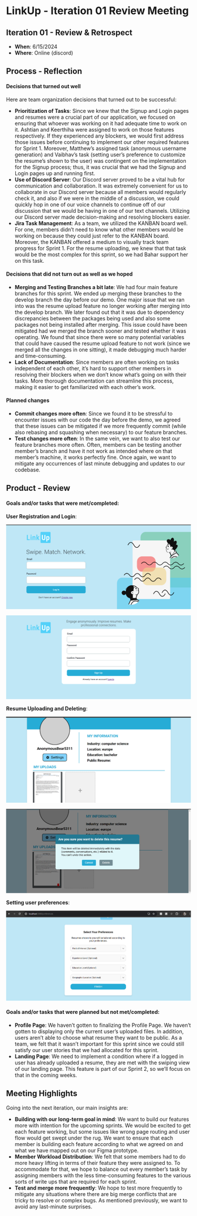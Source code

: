 # LinkUp - Iteration 01 Review Meeting

## Iteration 01 - Review & Retrospect

 * **When**: 6/15/2024
 * **Where**: Online (discord)

## Process - Reflection

#### **Decisions that turned out well**
Here are team organization decisions that turned out to be successful:

- **Prioritization of Tasks**: Since we knew that the Signup and Login pages and resumes were a crucial part of our application, we focused on ensuring that whoever was working on it had adequate time to work on it. Ashtian and Keerthiha were assigned to work on those features respectively. If they experienced any blockers, we would first address those issues before continuing to implement our other required features for Sprint 1. Moreover, Matthew’s assigned task (anonymous username generation) and Vaibhav’s task (setting user’s preference to customize the resume’s shown to the user) was contingent on the implementation for the Signup process; thus, it was crucial that we had the Signup and Login pages up and running first. 
- **Use of Discord Server**: Our Discord server proved to be a vital hub for communication and collaboration. It was extremely convenient for us to collaborate in our Discord server because all members would regularly check it, and also if we were in the middle of a discussion, we could quickly hop in one of our voice channels to continue off of our discussion that we would be having in one of our text channels. Utilizing our Discord server made decision-making and resolving blockers easier. 
- **Jira Task Management**: As a team, we utilized the KANBAN board well. For one, members didn’t need to know what other members would be working on because they could just refer to the KANBAN board. Moreover, the KANBAN offered a medium to visually track team progress for Sprint 1. For the resume uploading, we knew that that task would be the most complex for this sprint, so we had Bahar support her on this task. 

#### **Decisions that did not turn out as well as we hoped**
- **Merging and Testing Branches a bit late**: We had four main feature branches for this sprint. We ended up merging these branches to the develop branch the day before our demo. One major issue that we ran into was the resume upload feature no longer working after merging into the develop branch. We later found out that it was due to dependency discrepancies between the packages being used and also some packages not being installed after merging. This issue could have been mitigated had we merged the branch sooner and tested whether it was operating. We found that since there were so many potential variables that could have caused the resume upload feature to not work (since we merged all the changes in one sitting), it made debugging much harder and time-consuming.
- **Lack of Documentation**: Since members are often working on tasks independent of each other, it’s hard to support other members in resolving their blockers when we don’t know what’s going on with their tasks. More thorough documentation can streamline this process, making it easier to get familiarized with each other’s work. 

#### **Planned changes**

- **Commit changes more often**: Since we found it to be stressful to encounter issues with our code the day before the demo, we agreed that these issues can be mitigated if we more frequently commit (while also rebasing and squashing when necessary) to our feature branches. 
- **Test changes more often**: In the same vein, we want to also test our feature branches more often. Often, members can be testing another member’s branch and have it not work as intended where on that member’s machine, it works perfectly fine. Once again, we want to mitigate any occurrences of last minute debugging and updates to our codebase. 

## Product - Review

#### **Goals and/or tasks that were met/completed**:
**User Registration and Login**: 

![User Login](../../src/images/Sprint01_loginpage.png)

![User Signup](../../src/images/Sprint01_signuppage.png)
 

**Resume Uploading and Deleting**:

![Resume Upload](../../src/images/Sprint01_profilepage.png)

![Resume Delete](../../src/images/Sprint01_deleteresume.png)
 
**Setting user preferences**:

![Preferences Page](../../src/images/Sprint01_preferencespage.png)

#### **Goals and/or tasks that were planned but not met/completed**:
- **Profile Page**: We haven’t gotten to finalizing the Profile Page. We haven’t gotten to displaying only the current user’s uploaded files. In addition, users aren’t able to choose what resume they want to be public. As a team, we felt that it wasn’t important for this sprint since we could still satisfy our user stories that we had allocated for this sprint. 
- **Landing Page**: We need to implement a condition where if a logged in user has already uploaded a resume, they are met with the swiping view of our landing page. This feature is part of our Sprint 2, so we’ll focus on that in the coming weeks. 

## Meeting Highlights
Going into the next iteration, our main insights are:

- **Building with our long-term goal in mind**: We want to build our features more with intention for the upcoming sprints. We would be excited to get each feature working, but some issues like wrong page routing and user flow would get swept under the rug. We want to ensure that each member is building each feature according to what we agreed on and what we have mapped out on our Figma prototype. 
- **Member Workload Distribution**: We felt that some members had to do more heavy lifting in terms of their feature they were assigned to. To accommodate for that, we hope to balance out every member’s task by assigning members with the less time-consuming features to the various sorts of write ups that are required for each sprint.
- **Test and merge more frequently**: We hope to test more frequently to mitigate any situations where there are big merge conflicts that are tricky to resolve or complex bugs. As mentioned previously, we want to avoid any last-minute surprises. 

